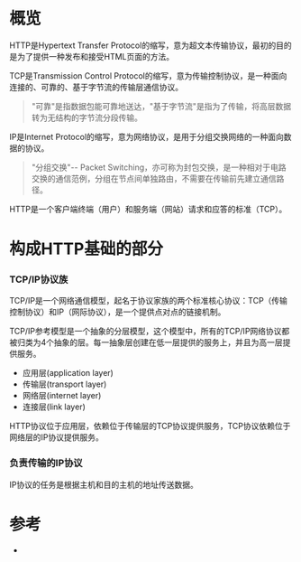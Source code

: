 # 概览
HTTP是Hypertext Transfer Protocol的缩写，意为超文本传输协议，最初的目的是为了提供一种发布和接受HTML页面的方法。

TCP是Transmission Control Protocol的缩写，意为传输控制协议，是一种面向连接的、可靠的、基于字节流的传输层通信协议。
> "可靠"是指数据包能可靠地送达，"基于字节流"是指为了传输，将高层数据转为无结构的字节流分段传输。

IP是Internet Protocol的缩写，意为网络协议，是用于分组交换网络的一种面向数据的协议。
> "分组交换"-- Packet Switching，亦可称为封包交换，是一种相对于电路交换的通信范例，分组在节点间单独路由，不需要在传输前先建立通信路径。

HTTP是一个客户端终端（用户）和服务端（网站）请求和应答的标准（TCP）。

# 构成HTTP基础的部分

### TCP/IP协议族

TCP/IP是一个网络通信模型，起名于协议家族的两个标准核心协议：TCP（传输控制协议）和IP（网际协议），是一个提供点对点的链接机制。

TCP/IP参考模型是一个抽象的分层模型，这个模型中，所有的TCP/IP网络协议都被归类为4个抽象的层。每一抽象层创建在低一层提供的服务上，并且为高一层提供服务。

- 应用层(application layer)
- 传输层(transport layer)
- 网络层(internet layer)
- 连接层(link layer)

HTTP协议位于应用层，依赖位于传输层的TCP协议提供服务，TCP协议依赖位于网络层的IP协议提供服务。

### 负责传输的IP协议
IP协议的任务是根据主机和目的主机的地址传送数据。


# 参考
- 